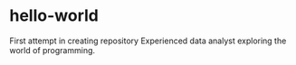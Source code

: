 # hello-world
First attempt in creating repository
Experienced data analyst exploring the world of programming.
